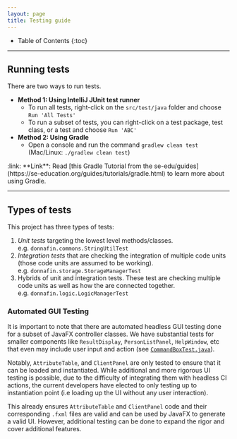 ```yaml
---
layout: page
title: Testing guide
---
```


* Table of Contents
{:toc}

--------------------------------------------------------------------------------------------------------------------

## Running tests

There are two ways to run tests.

* **Method 1: Using IntelliJ JUnit test runner**
  * To run all tests, right-click on the `src/test/java` folder and choose `Run 'All Tests'`
  * To run a subset of tests, you can right-click on a test package,
    test class, or a test and choose `Run 'ABC'`
* **Method 2: Using Gradle**
  * Open a console and run the command `gradlew clean test` (Mac/Linux: `./gradlew clean test`)

<div markdown="span" class="alert alert-secondary">:link: **Link**: Read [this Gradle Tutorial from the se-edu/guides](https://se-education.org/guides/tutorials/gradle.html) to learn more about using Gradle.
</div>

--------------------------------------------------------------------------------------------------------------------

## Types of tests

This project has three types of tests:

1. *Unit tests* targeting the lowest level methods/classes.<br>
   e.g. `donnafin.commons.StringUtilTest`
1. *Integration tests* that are checking the integration of multiple code units (those code units are assumed to be working).<br>
   e.g. `donnafin.storage.StorageManagerTest`
1. Hybrids of unit and integration tests. These test are checking multiple code units as well as how the are connected together.<br>
   e.g. `donnafin.logic.LogicManagerTest`
   
### Automated GUI Testing
   
It is important to note that there are automated headless GUI testing done for a subset of JavaFX controller classes. We
have substantial tests for smaller components like `ResultDisplay`, `PersonListPanel`, `HelpWindow`, etc that even may
include user input and action (see 
[`CommandBoxTest.java`](https://github.com/AY2122S1-CS2103T-W16-1/tp/blob/master/src/test/java/donnafin/ui/CommandBoxTest.java)).

Notably, `AttributeTable`, and `ClientPanel` are only tested to ensure that it can be loaded and instantiated. While
additional and more rigorous UI testing is possible, due to the difficulty of integrating them with headless CI actions,
the current developers have elected to only testing up to instantiation point (i.e loading up the UI without 
any user interaction).

This already ensures `AttributeTable` and `ClientPanel` code and their corresponding `.fxml` files are valid and can be
used by JavaFX to generate a valid UI. However, additional testing can be done to expand the rigor and cover additional
features.
